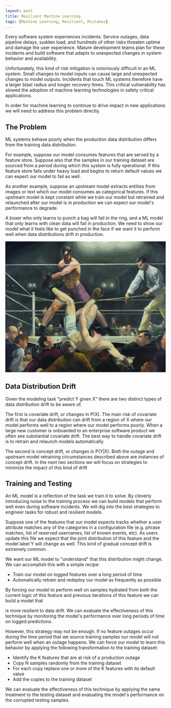 ```yaml
---
layout: post
title: Resilient Machine Learning
tags: [Machine Learning, Resilient, Mistakes]
---
```

<script> 
  (function(i,s,o,g,r,a,m){i['GoogleAnalyticsObject']=r;i[r]=i[r]||function(){
  (i[r].q=i[r].q||[]).push(arguments)},i[r].l=1*new Date();a=s.createElement(o),
  m=s.getElementsByTagName(o)[0];a.async=1;a.src=g;m.parentNode.insertBefore(a,m)
  })(window,document,'script','https://www.google-analytics.com/analytics.js','ga');

  ga('create', 'UA-82391879-1', 'auto');
  ga('send', 'pageview');

</script>

Every software system experiences incidents. Service outages, data pipeline delays, sudden load, and hundreds of other risks threaten uptime and damage the user experience. Mature development teams plan for these incidents and build software that adapts to unexpected changes in system behavior and availability.

Unfortunately, this kind of risk mitigation is notoriously difficult in an ML system. Small changes to model inputs can cause large and unexpected changes to model outputs. Incidents that touch ML systems therefore have a larger blast radius and longer recovery times. This critical vulnerability has slowed the adoption of machine learning technologies in safety critical applications.

In order for machine learning to continue to drive impact in new applications we will need to address this problem directly.


## The Problem

ML systems behave poorly when the production data distribution differs from the training data distribution.

<!-- outage -->
For example, suppose our model consumes features that are served by a feature store. Suppose also that the samples in our training dataset are sourced from a period during which this system is fully operational. If this feature store fails under heavy load and begins to return default values we can expect our model to fail as well. 

<!-- upstream model retrains -->
As another example, suppose an upstream model extracts entities from images or text which our model consumes as categorical features. If this upstream model is kept constant while we train our model but retrained and relaunched after our model is in production we can expect our model's performance to degrade. 

A boxer who only learns to punch a bag will fail in the ring, and a ML model that only learns with clean data will fail in production. We need to show our model what it feels like to get punched in the face if we want it to perform well when data distributions drift in production. 

![Boxing is dangerous](/img/boxer_painting.png)


## Data Distribution Drift

Given the modeling task "predict Y given X" there are two distinct types of data distribution drift to be aware of.

The first is covariate drift, or changes in P(X). The main risk of covariate drift is that our data distribution can drift from a region of X where our model performs well to a region where our model performs poorly. When a large new customer is onboarded to an enterprise software product we often see substantial covariate drift. The best way to handle covariate drift is to retrain and relaunch models automatically. 

The second is concept drift, or changes in P(Y\|X). Both the outage and upstream model retraining circumstances described above are instances of concept drift. In the next two sections we will focus on strategies to minimize the impact of this kind of drift


## Training and Testing

An ML model is a reflection of the task we train it to solve. By cleverly introducing noise to the training process we can build models that perform well even during software incidents. We will dig into the best strategies to engineer tasks for robust and resilient models. 

Suppose one of the features that our model expects tracks whether a user attribute matches any of the categories in a configuration file (e.g. phrase matches, list of reserved usernames, list of known events, etc). As users update this file we expect that the joint distribution of this feature and the model label Y will change as well. This kind of gradual concept drift is extremely common.

We want our ML model to "understand" that this distribution might change. We can accomplish this with a simple recipe:
* Train our model on logged features over a long period of time
* Automatically retrain and redeploy our model as frequently as possible

By forcing our model to perform well on samples hydrated from both the current logic of this feature and previous iterations of this feature we can build a model that
<!-- does not expect this feature to have low variance and -->
is more resilient to data drift. We can evaluate the effectiveness of this technique by monitoring the model's performance over long periods of time on logged predictions. 

However, this strategy may not be enough. If no feature outages occur during the time period that we source training samples our model will not perform well when an outage happens. We can force our model to learn this behavior by applying the following transformation to the training dataset:
* Identify the K features that are at risk of a production outage
* Copy N samples randomly from the training dataset
* For each copy replace one or more of the K features with its default value
* Add the copies to the training dataset

We can evaluate the effectiveness of this technique by applying the same treatment to the testing dataset and evaluating the model's performance on the corrupted testing samples.



<!-- 
TODO 
## Feature Representations

Certain feature encoding strategies are more resilient to sudden distribution shifts than others. For example, models trained with clever default values or hashed bucketized features can be particularly resilient to localized feature outages.  We will discuss the dynamics that drive this phenomenon.


## Keyed Lookup Features
Smart default values
  * Cold start
  * Outages
Enough samples populated in training

## Categorical Features
Feature hashing vs One-Hot Encoding
  - If you train the model over a long enough period of time it will learn resiliency to these hash collisions
One-Hot encoding applies a more clean separation between "in the vocabulary" vs "out of the vocabulary". 


 -->










<!-- 


  TODO: Find venues to give a talk on this 


<Abstract>



----------------- Resilient Machine Learning -----------------

Every software system experiences incidents. Service outages, data pipeline delays, sudden load, and hundreds of other risks threaten system uptime and damage the user experience. Mature development teams plan for these incidents and build software that adapts to unexpected changes in system behavior and availability. Teams working on safety critical applications sometimes spend more time mitigating these risks than working on everything else put together.

Unfortunately, this kind of risk mitigation is notoriously difficult in a machine learning system. A small change to model inputs can cause large and unexpected changes to model outputs. As a result, software incidents that touch ML systems tend to have a larger blast radius and longer recovery times. This critical vulnerability has slowed the adoption of machine learning technologies in safety critical applications.

In order for machine learning to continue to drive impact in new applications we will need to address this problem directly. We start with testing. ML is software, and good tests are an irreplaceable tool for building a resilient system. We will explore how to design end-to-end simulations to assess our models' resilience.

Next, certain feature encoding strategies are more resilient to sudden distribution shifts than others. For example, models trained with clever default values or hashed bucketized features can be particularly resilient to localized feature outages.  We will discuss the dynamics that drive this phenomenon.

Finally, an ML model is a reflection of the task we train it to solve. By cleverly introducing noise to the training process we can build models that perform well even during software incidents. We will dig into the best strategies to engineer tasks for robust and resilient models. 



----------------- 



Cybersecurity defenses need to be bulletproof. A single mistake can sink a company. In this talk we will dive into how we can design extremely reliable and resilient AI systems that bolster cyber defenses. 


 than models trained exclusively with one-hot encoded categorical features or normalized continuous features.
- One-hot encoded categorical features can adapt to new distributions 



Unfortunately, 



Machine learning models are notoriously unreliable. Even the most powerful and accurate models can experience massive performance degradations when data distributions shift. 

Feature serving outages, data pipeline delays, or even user behavior patterns

-->











<!-- 




- We can make our systems resilient to these changes by training the model on noisy data with production data dropouts
  - Cost: if the noise we introduce is too high, the model might trust the production system less than it should and have worse performance in the noiseless scenario
- We can assess the effectiveness of this strategy with testing. ML is software, and good tests are an irreplaceable tool for building a resilient system. We can validate the performance of an ML model in an outage situation by simulating the outage and testing performance directly 

Regular retraining

# Distribution Shift



Examples include:
* A feature that tracks whether a user attribute matches any of the categories in a configuration file (e.g. phrase matches, list of reserved usernames, list of known events, etc)
* An upstream model that is regularly retrained
* New values of known categorical features (user ids, company ids)
* New distributions




If we train our model only on clean data, it will likely fail to generate good results when fed corrupted data.
- A bad state for an ML system to end up in is one where the system will fail when any input data stream is corrupted
-


- ML model trained on feature store features
  - If the distribution of this system is stable during training and shifts in production, the ML model may react poorly in production
- ML model trained on feature store features
 -->

